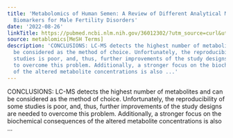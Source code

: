 ```yaml
---
title: 'Metabolomics of Human Semen: A Review of Different Analytical Methods to Unravel
  Biomarkers for Male Fertility Disorders'
date: '2022-08-26'
linkTitle: https://pubmed.ncbi.nlm.nih.gov/36012302/?utm_source=curl&utm_medium=rss&utm_campaign=pubmed-2&utm_content=1Zkrxt7ktlCbHBXEV3v65xxSnkSWNsJ1A6Fq3gBniKhGfIUslK&fc=20210907212339&ff=20220829215536&v=2.17.7
source: metablomics[MeSH Terms]
description: 'CONCLUSIONS: LC-MS detects the highest number of metabolites and can
  be considered as the method of choice. Unfortunately, the reproducibility of some
  studies is poor, and, thus, further improvements of the study designs are needed
  to overcome this problem. Additionally, a stronger focus on the biochemical consequences
  of the altered metabolite concentrations is also ...'
---
```

CONCLUSIONS: LC-MS detects the highest number of metabolites and can be considered as the method of choice. Unfortunately, the reproducibility of some studies is poor, and, thus, further improvements of the study designs are needed to overcome this problem. Additionally, a stronger focus on the biochemical consequences of the altered metabolite concentrations is also ...